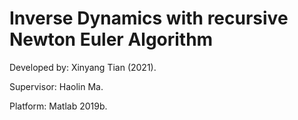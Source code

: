 # Inverse Dynamics with recursive Newton Euler Algorithm
Developed by: Xinyang Tian (2021).

Supervisor: Haolin Ma.

Platform: Matlab 2019b.
